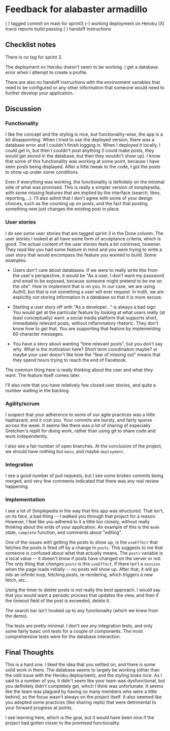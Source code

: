 # Feedback for alabaster armadillo

( ) tagged commit on main for sprint3
(-) working deployment on Heroku
(X) travis reports build passing
( ) handoff instructions

## Checklist notes

There is no tag for sprint 3.

The deployment on Heroku doesn't seem to be working. I get a database error when I attempt to create a profile.

There are also no handoff instructions with the environment variables that need to be configured or any other information that someone would need to further develop your application.

## Discussion

### Functionality

I like the concept and the styling is nice, but functionality-wise, the app is a bit disappointing. When I tried to use the deployed version, there was a database error and I couldn't finish logging in. When I deployed it locally, I could get in, but then I couldn't post anything (I could make posts, they would get stored in the database, but then they wouldn't show up). I know that some of this functionality was working at some point, because I have seen posts being displayed. After a little tweak to the code, I got the posts to show up under some conditions.

Even if everything was working, the functionality is definitely on the minimal side of what was promised. This is really a simpler version of simplepedia, with some missing features that are implied by the interface (search, likes, reporting,...). I'll also admit that I don't agree with some of your design choices, such as the counting up on posts, and the fact that posting something new just changes the existing post in place.

### User stories

I do see some user stories that are tagged sprint 3 in the Done column. The user stories I looked at all have some form of acceptance criteria, which is good. The actual content of the user stories feels a bit contrived, however. They read like you had some feature in mind and you were trying to write a user story that would encompass the feature you wanted to build. Some examples:

- Users don't care about databases. If we were to really write this from the user's perspective, it would be "As a user, I don't want my password and email to be exposed, because someone might pretend to be me on the site". How to implement that is on you. In our case, we are using Auth0, but that is not something a user will ever request. In truth, we are explicitly _not_ storing information in a database so that it is more secure.

- Starting a user story off with "As a developer..." is always a bad sign. You would get at the particular feature by looking at what users really (at least conceptually) want: a social media platform that supports short, immediately relevant posts, without inflammatory rhetoric. They don't know how to get that. You are supporting that feature by implementing 60 character messages.

- You have a story about wanting "time relevant posts", but you don't say why. What is the motivation here? Short term coordination maybe? or maybe your user doesn't like how the "fear of missing out" means that they spend hours trying to reach the end of Facebook.

The common thing here is really thinking about the user and what _they_ want. The feature itself comes later.

I'll also note that you have relatively few closed user stories, and quite a number waiting in the backlog.

### Agility/scrum

I suspect that your adherence to some of our agile practices was a little haphazard, and it cost you. Your commits are bursty, and fairly sparse across the week. It seems like there was a lot of sharing of especially Gretchen's replit for doing work, rather than using git to share code and work independently.

I also see a fair number of open branches. At the conclusion of the project, we should have nothing but `main`, and maybe `deployment`.

### Integration

I see a good number of pull requests, but I see some broken commits being merged, and very few comments indicated that there was any real review happening.

### Implementation

I see a lot of Simplepedia in the way that this app was structured. That isn't, on its face, a bad thing -- I walked you through that project for a reason. However, I feel like you adhered to it a little too closely, without really thinking about the ends of your application. An example of this is the `mode` state, `complete` function, and comments about "editing".

One of the issues with getting the posts to show up, is the `useEffect` that fetches the posts is fired off by a change in `posts`. This suggests to me that someone is confused about what that actually means. The `posts` variable is a local value -- it doesn't know if posts have changed on the server or not. The only thing that _changes_ `posts` is this `useEffect`. If there isn't a `session` when the page loads initially -- no posts will show up. After that, it will go into an infinite loop, fetching posts, re-rendering, which triggers a new fetch, etc...

Using the timer to delete posts is not really the best approach. I would say that you would want a periodic process that updates the view, and then if the timeout field of the post is exceeded, delete it.

The search bar isn't hooked up to any functionality (which we knew from the demo).

The tests are pretty minimal. I don't see any integration tests, and only some fairly basic unit tests for a couple of components. The most comprehensive tests were for the database interaction.

## Final Thoughts

This is a hard one. I liked the idea that you settled on, and there is some solid work in there. The database seems to largely be working (other than the odd issue with the Heroku deployment), and the styling looks nice. As I said to a number of you, it didn't seem like your team was dysfunctional, but you definitely didn't completely gel, which I think was unfortunate. It seems like the team was plagued by having so many members who were a little behind, so the focus wasn't always on the project itself. It also seemed like you adopted some practices (like sharing repls) that were detrimental to your forward progress at points.

I see learning here, which is the goal, but it would have been nice if the project had gotten closer to the promised functionality.
